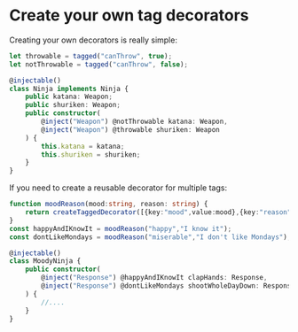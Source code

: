 # Create your own tag decorators

Creating your own decorators is really simple:

```ts
let throwable = tagged("canThrow", true);
let notThrowable = tagged("canThrow", false);

@injectable()
class Ninja implements Ninja {
    public katana: Weapon;
    public shuriken: Weapon;
    public constructor(
        @inject("Weapon") @notThrowable katana: Weapon,
        @inject("Weapon") @throwable shuriken: Weapon
    ) {
        this.katana = katana;
        this.shuriken = shuriken;
    }
}
```

If you need to create a reusable decorator for multiple tags:

```ts
function moodReason(mood:string, reason: string) {
    return createTaggedDecorator([{key:"mood",value:mood},{key:"reason",value:reason}]);
}
const happyAndIKnowIt = moodReason("happy","I know it");
const dontLikeMondays = moodReason("miserable","I don't like Mondays");

@injectable()
class MoodyNinja {
    public constructor(
        @inject("Response") @happyAndIKnowIt clapHands: Response,
        @inject("Response") @dontLikeMondays shootWholeDayDown: Response
    ) {
        //....
    }
}
```
